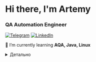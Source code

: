 # Hi there, I'm Artemy
 
### QA Automation Engineer
[![Telegram](https://img.shields.io/badge/@ArtemyBorovik-26A5E4?style=flat&logo=telegram&logoColor=white)](https://t.me/ArtemyBorovik)
</a>
<a href="https://www.linkedin.com/in/%D0%B0%D1%80%D1%82%D0%B5%D0%BC%D0%B8%D0%B9-%D0%B1%D0%BE%D1%80%D0%BE%D0%B2%D0%B8%D0%BA-755a93215/" target="_blank"><img alt="LinkedIn" src="https://img.shields.io/badge/-LinkedIn-0077B5?style=flat-square&logo=Linkedin&logoColor=white"></a>

🌱 I’m currently learning **AQA, Java, Linux**

<details>
<summary>Детально</summary>
<p align="left">
    <img alt = "GitHub Stats" src="https://github-readme-stats.vercel.app/api?username=Artemy-jzs-161&show_icons=true&hide=issues&icon_color=000000&hide_border=true&title_color=5391FE&text_color=555">
    <br>
    <img alt = "Top Language" src="https://github-readme-stats.vercel.app/api/top-langs/?username=Artemy-jzs-161&hide=html,&hide_border=true&title_color=5391FE&text_color=555"
</p>

<p align="left">
### Технологии
<summary>Code</summary>
<img width="6%" title="Java" src="images/java.svg">
<img width="6%" title="Selenide" src="images/Selenide.png">
<img width="6%" title="Gradle" src="images/gradle-original.svg">
<img width="6%" title="JUnit5" src="images/junit-original-wordmark.svg">
<img width="6%" title="Rest Assured" src="images/restassured.png">
<img width="6%" title="Appium" src="images/appium.svg">
<summary>Infrastructure</summary>
<img width="5%" title="Allure TestOps" src="images/AllureTestOps.png">
<img width="6%" title="Selenoid" src="images/Selenoid.png">
<img width="6%" title="Jenkins" src="images/jenkins-original.svg">
<img width="6%" title="Github" src="images/github-original-wordmark.svg">
<img width="6%" title="Browserstack" src="images/browserstack.svg">
<img width="6%" title="Docker" src="images/docker.svg">
<summary>Tests visualization</summary>
<img width="6%" title="Allure Report" src="images/Allure_Report.png">
<img width="5%" title="Allure TestOps" src="images/AllureTestOps.png">
<img width="5%" title="Jira" src="images/jira-original-wordmark.svg">
<img width="6%" title="Jenkins" src="images/jenkins-original.svg">
<summary>Tests notifications</summary>
<img width="6%" title="Email" src="images/gmail.svg">
<img width="5%" title="Telegram" src="images/telegram.svg">
<summary>Workflow</summary>
<img width="5%" title="Jira" src="images/jira-original-wordmark.svg">
<img width="6%" title="Allure Report" src="images/Allure_Report.png">
</p>

### Проекты

-
-
-



</details>
